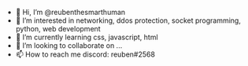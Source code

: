- 👋 Hi, I’m @reubenthesmarthuman
- 👀 I’m interested in networking, ddos protection, socket programming, python, web development
- 🌱 I’m currently learning css, javascript, html
- 💞️ I’m looking to collaborate on ...
- 📫 How to reach me discord: reuben#2568
